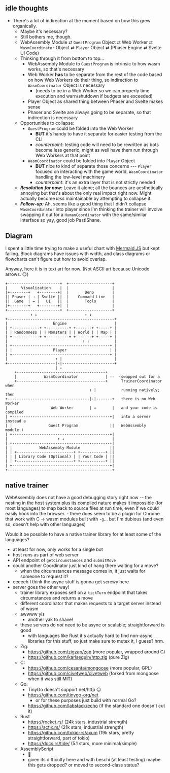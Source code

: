 ## idle thoughts
* There's a lot of indirection at the moment based on how this grew organically.
    * Maybe it's necessary? 
    * Still bothers me, though.
    * WebAssembly Module ⇄ `GuestProgram` Object ⇄ Web Worker ⇄ `WasmCoordinator` Object ⇄ `Player` Object ⇄ (Phaser Engine ⇄ Svelte UI Code)
    * Thinking through it from bottom to top...
      * WebAssembly Module to `GuestProgram` is intrinsic to how wasm works, so that's necessary
      * Web Worker **has** to be separate from the rest of the code based on how Web Workers do their thing, so indirection to `WasmCoordinator` Object is necessary
          * (needs to be in a Web Worker so we can properly time execution and warn/shutdown if budgets are exceeded)
      * Player Object as shared thing between Phaser and Svelte makes sense
      * Phaser and Svelte are always going to be separate, so that indirection is necessary
    * Opportunities to collapse:
        * `GuestProgram` could be folded into the Web Worker
            * **BUT** it's handy to have it separate for easier testing from the CLI
            * _counterpoint_: testing code will need to be rewritten as bots become less generic, might as well have them run through Web Workers at that point
        * `WasmCoordinator` could be folded into `Player` Object
            * **BUT** nice to kind of separate those concerns --- `Player` focused on interacting with the game world, `WasmCoordinator` handling the low-level machinery
            * _counterpoint_: it's an extra layer that is not strictly needed
    * **_Resolution for now:_** Leave it alone; all the bounces are aesthetically annoying but that's about the only real impact right now. Might actually become _less_ maintainable by attempting to collapse it. 
    * **_Follow-up:_** Ah, seems like a good thing that I didn't collapse `WasmCoordinator` into player since I'm thinking the trainer will involve swapping it out for a `HumanCoordinator` with the same/similar interface so yay, good job Past!Shane. 


## Diagram

I spent a little time trying to make a useful chart with [Mermaid.JS](https://mermaid.js.org) but kept failing. Block diagrams have issues with width, and class diagrams or flowcharts can't figure out how to avoid overlap. 

Anyway, here it is in text art for now. (Not ASCII art because Unicode arrows. 😏)

```
+-----------------------+  +-------------------+
|      Visualization    |  |                   |
|+--------+   +--------+|  |       Deno        |
|| Phaser | → | Svelte ||  |    Command-Line   |
||  Game  | ← |   UI   ||  |       Tools       |
|+--------+   +--------+|  |                   |
+-----------------------+  +-------------------+
           ↑ ↓                     ↑ ↓
+-----------------------------------------------+
|                    Engine                     |
| +------------+ +----------+ +-------+ +-----+ |
| | Randomness | | Monsters | | World | | Map | |
| +------------+ +----------+ +-------+ +-----+ |
|                                 ↑ ↓           |
| +-------------------------------------------+ |
| |                  Player                   | |
| +-------------------------------------------+ |
|                     ↑ |                       |
+---------------------|-|-----------------------+
                      | ↓           
    +---------------------------------------+ 
    |            WasmCoordinator            | --  (swapped out for a
    +---------------------------------------+      TrainerCoordinator when
                                     ↑ |           running natively; then
+------------------------------------|-|-------+   there is no Web Worker
|                   Web Worker       | ↓       |   and your code is compiled
| +-------------------------------------------+|   into a server instead a
| |                Guest Program              ||   WebAssembly module.)
| +-------------------------------------------+|
|                      ↑ ↓                     |
| +-------------------------------------------+|
| |            WebAssembly Module             ||
| | +-------------------------+ +-----------+ ||
| | | Library Code (Optional) | | Your Code | ||
| | +-------------------------+ +-----------+ ||
| +-------------------------------------------+|
+----------------------------------------------+
```

## native trainer

WebAssembly does not have a good debugging story right now -- the nesting in the host system plus its compiled nature makes it impossible (for most languages) to map back to source files at run time, even if we could easily hook into the browser. 
    - there does seem to be a plugin for Chrome that work with C -> wasm modules built with `-g`... but I'm dubious (and even so, doesn't help with other languages)

Would it be possible to have a native trainer library for at least some of the languages? 

* at least for now, only works for a single bot
* host runs as part of web server
* API endpoint of `getCircumstances` and `submitMove`
* could another Coordinator just kind of hang there waiting for a move?
  * when the circumstances message comes in, it just waits for someone to request it?
* eeeeeh I think the async stuff is gonna get screwy here
* server goes the other way! 
  * trainer library exposes self on a `tickTurn` endpoint that takes circumstances and returns a move
  * different coordinator that makes requests to a target server instead of wasm
  * awwww yis
    * another yak to shave! 
  * these servers do *not* need to be async or scalable; straightforward is good
    * with languages like Rust it's actually hard to find non-async libraries for this stuff, so just make sure to mutex it, I guess? hrm. 
  * Zig: 
    * https://github.com/zigzap/zap (more popular, wrapped around C)
    * https://github.com/karlseguin/http.zig (pure Zig)
  * C: 
    * https://github.com/cesanta/mongoose (more popular, GPL)
    * https://github.com/civetweb/civetweb (forked from mongoose when it was still MIT)
  * Go:
    * TinyGo doesn't support net/http 😔
    * https://github.com/tinygo-org/net
      * or for these purposes just build with normal Go?
    * https://github.com/labstack/echo (if the standard one doesn't cut it)
  * Rust
    * https://rocket.rs/ (24k stars, industrial strength)
    * https://actix.rs/ (21k stars, industrial strength)
    * https://github.com/tokio-rs/axum (19k stars, pretty straightforward, part of tokio)
    * https://docs.rs/tide/ (5.1 stars, more minimal/simple)
  * AssemblyScript
    * 🤬
    * given its difficulty here and with beschi (at least testing) maybe this gets dropped? or moved to second-class status? 
